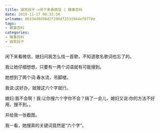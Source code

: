 ```yaml
---
title: 搞笑段子->闲下来看微信 | 糗事百科
date: 2019-11-17 06:33:50
urlname: 06334d0d98d2f290df2531944ef0778e
tags: 
- 糗事百科
categories:
- 糗事百科
- 搞笑段子
---
```

闲下来看微信，媳妇问我怎么找一首歌，不知道歌名歌词也忘了的。

我让她仔细想想，只要有一两个词语就有可能搜到。

她想到了两个词:春水流，吊脚楼。

我说:这好办，就搜这六个字就行。

媳妇:我不会啊！我:让你搜六个字你不会？隔了一会儿，媳妇又说:你的方法不好用，搜不到。。

并给我一张截图。

我一看，她搜索的关键词竟然是“六个字”。


